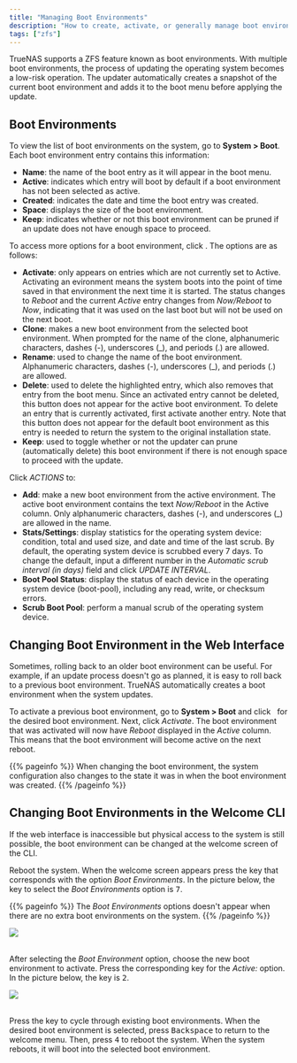 ```yaml
---
title: "Managing Boot Environments"
description: "How to create, activate, or generally manage boot environments."
tags: ["zfs"]
---
```


TrueNAS supports a ZFS feature known as boot environments. With multiple boot environments, the process of updating the operating system becomes a low-risk operation. The updater automatically creates a snapshot of the current boot environment and adds it to the boot menu before applying the update.

## Boot Environments

To view the list of boot environments on the system, go to **System > Boot**.
Each boot environment entry contains this information:

- **Name**: the name of the boot entry as it will appear in the boot menu.
- **Active**: indicates which entry will boot by default if a boot environment
  has not been selected as active.
- **Created**: indicates the date and time the boot entry was created.
- **Space**: displays the size of the boot environment.
- **Keep**: indicates whether or not this boot environment can be pruned if an
  update does not have enough space to proceed.

To access more options for a boot environment, click  <i class="fas fa-ellipsis-v" aria-hidden="true" title="Options"></i>.
The options are as follows:

- **Activate**: only appears on entries which are not currently set to Active.
  Activating an evironment means the system boots into the point of time saved in that environment the next time it is started. The status
  changes to *Reboot* and the current *Active* entry changes from *Now/Reboot* to *Now*, indicating that it was used on the last boot but will not be used on the next boot.
- **Clone**: makes a new boot environment from the selected boot environment.
  When prompted for the name of the clone, alphanumeric characters, dashes (-), underscores (_), and periods (.) are allowed.
- **Rename**: used to change the name of the boot environment. Alphanumeric characters, dashes (-), underscores (_), and periods (.) are allowed.
- **Delete**: used to delete the highlighted entry, which also removes that entry from the boot menu.
  Since an activated entry cannot be deleted, this button does not appear for the active boot environment.
  To delete an entry that is currently activated, first activate another entry.
  Note that this button does not appear for the default boot environment as this entry is
  needed to return the system to the original installation state.
- **Keep**: used to toggle whether or not the updater can prune (automatically delete) this boot environment if there is not enough space to proceed with the update.

Click *ACTIONS* to:

- **Add**: make a new boot environment from the active environment.
  The active boot environment contains the text *Now/Reboot* in the Active column.
  Only alphanumeric characters, dashes (-), and underscores (_) are allowed in the name.
- **Stats/Settings**: display statistics for the operating system device: condition, total and used size, and date and time of the last scrub.
  By default, the operating system device is scrubbed every 7 days.
  To change the default, input a different number in the *Automatic scrub interval (in days)* field and click *UPDATE INTERVAL*.
- **Boot Pool Status**: display the status of each device in the operating system device (boot-pool), including any read, write, or checksum errors.
- **Scrub Boot Pool**: perform a manual scrub of the operating system device.

## Changing Boot Environment in the Web Interface

Sometimes, rolling back to an older boot environment can be useful. For example, if an update process doesn't go as planned, it is easy to roll back to a previous boot environment. TrueNAS automatically creates a boot environment when the system updates.

To activate a previous boot environment, go to **System > Boot** and click <i class="fas fa-ellipsis-v" aria-hidden="true" title="Options"></i>&nbsp; for the desired boot environment. Next, click *Activate*. The boot environment that was activated will now have *Reboot* displayed in the *Active* column. This means that the boot environment will become active on the next reboot. 

{{% pageinfo %}}
When changing the boot environment, the system configuration also changes to the state it was in when the boot environment was created.
{{% /pageinfo %}}

## Changing Boot Environments in the Welcome CLI

If the web interface is inaccessible but physical access to the system is still possible, the boot environment can be changed at the welcome screen of the CLI.

Reboot the system. When the welcome screen appears press the key that corresponds with the option *Boot Environments*. In the picture below, the key to select the *Boot Environments* option is <kbd>7</kbd>.

{{% pageinfo %}}
The *Boot Environments* options doesn't appear when there are no extra boot environments on the system.
{{% /pageinfo %}}

<img src="/images/truenas-welcome.png">
<br><br>

After selecting the *Boot Environment* option, choose the new boot environment to activate. Press the corresponding key for the *Active:* option. In the picture below, the key is <kbd>2</kbd>. 

<img src="/images/truenas-welcome-BE.png">
<br><br>

Press the key to cycle through existing boot environments. When the desired boot environment is selected, press <kbd>Backspace</kbd> to return to the welcome menu. Then, press <kbd>4</kbd> to reboot the system. When the system reboots, it will boot into the selected boot environment.
